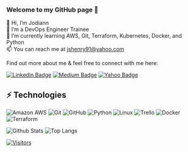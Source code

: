### Welcome to my GitHub page 👋
👋 Hi, I’m Jodiann  
👀 I’m a DevOps Engineer Trainee  
🌱 I’m currently learning AWS, Git, Terraform, Kubernetes, Docker, and Python  
📫 You can reach me at jshenry91@yahoo.com  

<!-- Introduce yourself and give a brief introduction about yourself here.  Also include what tech you're interested in and what you are currently learning -->

Find out more about me & feel free to connect with me here:

<!-- Replace the fields below with the information requested. Remember to remove the encapsulating <> characters. For spaces in names, use %20 (e.g. Jodiann%20Henry) -->

[![Linkedin Badge](https://img.shields.io/badge/-Jodiann%20Henry-blue?style=flat-square&logo=Linkedin&logoColor=white&link=https://www.linkedin.com/in/jodiann-h/)](https://www.linkedin.com/in/jodiann-h/)
[![Medium Badge](https://img.shields.io/badge/Jodiann%20Henry-12100E?style=flat-square&logo=medium&logoColor=white&link=https://www.medium.com/@jhenry22)](https://www.medium.com/@jhenry22)
[![Yahoo Badge](https://img.shields.io/badge/-jshenry91@yahoo.com-c14438?style=flat-square&logo=Yahoo&logoColor=white&link=mailto:jshenry91@yahoo.com)](mailto:jshenry91@yahoo.com)

## ⚡ Technologies

<!-- Check out the Badges folder for more badges -->

![Amazon AWS](https://img.shields.io/badge/Amazon%20AWS-232F3E?style=flat-square&logo=amazon-aws)
![Git](https://img.shields.io/badge/-Git-black?style=flat-square&logo=git)
![GitHub](https://img.shields.io/badge/-GitHub-181717?style=flat-square&logo=github)
![Python](https://img.shields.io/badge/-Python-black?style=flat-square&logo=Python)
![Linux](https://img.shields.io/badge/Linux-FCC624?style=flat-square&logo=linux&logoColor=black)
![Trello](https://img.shields.io/badge/Trello-%23026AA7.svg?style=flat-square&logo=Trello&logoColor=white)
![Docker](https://img.shields.io/badge/docker-%230db7ed.svg?style=for-the-badge&logo=docker&logoColor=white)
![Terraform](https://img.shields.io/badge/terraform-%235835CC.svg?style=for-the-badge&logo=terraform&logoColor=white)

<!-- Replace the fields below with the information requested. Remember to remove the encapsulating <> characters. -->

![Github Stats](https://github-readme-stats.vercel.app/api?username=jojohenry&count_private=true&show_icons=true&include_all_commits=true)
![Top Langs](https://github-readme-stats.vercel.app/api/top-langs/?username=jojohenry&hide=TeX&layout=compact)


[![Visitors](https://api.visitorbadge.io/api/visitors?path=jojohenry%2Fjojohenry&label=VISITORS&countColor=%23263759)](https://visitorbadge.io/status?path=jojohenry%2Fjojohenry)
